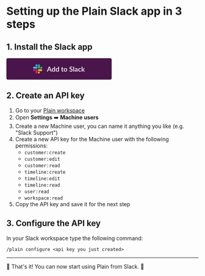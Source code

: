 # Setting up the Plain Slack app in 3 steps

## 1. Install the Slack app

<a href="https://slack.com/oauth/v2/authorize?scope=channels%3Ahistory%2Cchat%3Awrite%2Ccommands%2Cusers%3Aread%2Cusers%3Aread.email&amp;user_scope=&amp;redirect_uri=https%3A%2F%2Fplain-slack-integration-production.onrender.com%2Fslack%2Foauth_redirect&amp;client_id=5201178479941.5226688564182" style="align-items:center;color:#fff;background-color:#4A154B;border:0;border-radius:4px;display:inline-flex;font-family:Lato, sans-serif;font-size:18px;font-weight:600;height:56px;justify-content:center;text-decoration:none;width:276px"><svg xmlns="http://www.w3.org/2000/svg" style="height:24px;width:24px;margin-right:12px" viewBox="0 0 122.8 122.8"><path d="M25.8 77.6c0 7.1-5.8 12.9-12.9 12.9S0 84.7 0 77.6s5.8-12.9 12.9-12.9h12.9v12.9zm6.5 0c0-7.1 5.8-12.9 12.9-12.9s12.9 5.8 12.9 12.9v32.3c0 7.1-5.8 12.9-12.9 12.9s-12.9-5.8-12.9-12.9V77.6z" fill="#e01e5a"></path><path d="M45.2 25.8c-7.1 0-12.9-5.8-12.9-12.9S38.1 0 45.2 0s12.9 5.8 12.9 12.9v12.9H45.2zm0 6.5c7.1 0 12.9 5.8 12.9 12.9s-5.8 12.9-12.9 12.9H12.9C5.8 58.1 0 52.3 0 45.2s5.8-12.9 12.9-12.9h32.3z" fill="#36c5f0"></path><path d="M97 45.2c0-7.1 5.8-12.9 12.9-12.9s12.9 5.8 12.9 12.9-5.8 12.9-12.9 12.9H97V45.2zm-6.5 0c0 7.1-5.8 12.9-12.9 12.9s-12.9-5.8-12.9-12.9V12.9C64.7 5.8 70.5 0 77.6 0s12.9 5.8 12.9 12.9v32.3z" fill="#2eb67d"></path><path d="M77.6 97c7.1 0 12.9 5.8 12.9 12.9s-5.8 12.9-12.9 12.9-12.9-5.8-12.9-12.9V97h12.9zm0-6.5c-7.1 0-12.9-5.8-12.9-12.9s5.8-12.9 12.9-12.9h32.3c7.1 0 12.9 5.8 12.9 12.9s-5.8 12.9-12.9 12.9H77.6z" fill="#ecb22e"></path></svg>Add to Slack</a>

## 2. Create an API key

1. Go to your [Plain workspace](https://app.plain.com?redirectToLastWorkspace=true)
2. Open **Settings** ➡️ **Machine users**
3. Create a new Machine user, you can name it anything you like (e.g. "Slack Support")
4. Create a new API key for the Machine user with the following permissions:
   - `customer:create`
   - `customer:edit`
   - `customer:read`
   - `timeline:create`
   - `timeline:edit`
   - `timeline:read`
   - `user:read`
   - `workspace:read`
5. Copy the API key and save it for the next step

## 3. Configure the API key

In your Slack workspace type the following command:

```
/plain configure <api key you just created>
```

---

🎉 That's it! You can now start using Plain from Slack. 🎉 